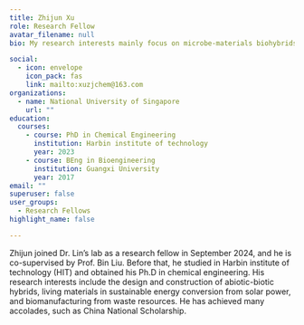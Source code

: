 ```yaml
---
title: Zhijun Xu
role: Research Fellow
avatar_filename: null
bio: My research interests mainly focus on microbe-materials biohybrids

social:
  - icon: envelope
    icon_pack: fas
    link: mailto:xuzjchem@163.com
organizations:
  - name: National University of Singapore
    url: ""
education:
  courses:
    - course: PhD in Chemical Engineering
      institution: Harbin institute of technology
      year: 2023
    - course: BEng in Bioengineering
      institution: Guangxi University
      year: 2017
email: ""      
superuser: false
user_groups:
  - Research Fellows
highlight_name: false

---
```

Zhijun joined Dr. Lin’s lab as a research fellow in September 2024, and he is co-supervised by Prof. Bin Liu. Before that, he studied in Harbin institute of technology (HIT) and obtained his Ph.D in chemical engineering. His research interests include the design and construction of abiotic-biotic hybrids, living materials in sustainable energy conversion from solar power, and biomanufacturing from waste resources. He has achieved many accolades, such as China National Scholarship.
